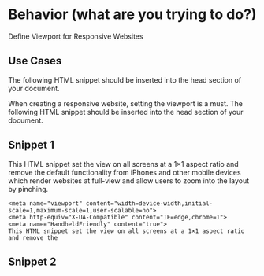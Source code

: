 <!-- Template Snippet File

  this file is a basic template to help you start a new snippet file
  you're not required to use these headers, but they can help break the ice

-->

# Behavior (what are you trying to do?)

Define Viewport for Responsive Websites

## Use Cases

The following HTML snippet should be inserted into the head section of your
document.

When creating a responsive website, setting the viewport is a must. The
following HTML snippet should be inserted into the head section of your
document.

## Snippet 1

This HTML snippet set the view on all screens at a 1×1 aspect ratio and remove
the default functionality from iPhones and other mobile devices which render
websites at full-view and allow users to zoom into the layout by pinching.

```language_name
<meta name="viewport" content="width=device-width,initial-scale=1,maximum-scale=1,user-scalable=no">
<meta http-equiv="X-UA-Compatible" content="IE=edge,chrome=1">
<meta name="HandheldFriendly" content="true">
This HTML snippet set the view on all screens at a 1×1 aspect ratio and remove the
```

## Snippet 2

<!--
  another piece of code that does (almost) the same thing in a different way
  explain this one too!
-->

```language_name

```
